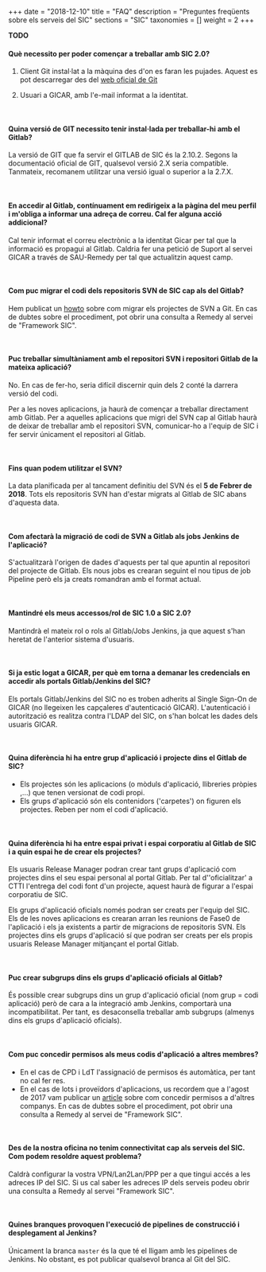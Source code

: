 
+++
date = "2018-12-10"
title = "FAQ"
description = "Preguntes freqüents sobre els serveis del SIC"
sections = "SIC"
taxonomies = []
weight = 2
+++

**TODO**

#### **Què necessito per poder començar a treballar amb SIC 2.0?** ####

1) Client Git instal·lat a la màquina des d'on es faran les pujades. Aquest es pot descarregar des del [web oficial de Git](https://git-scm.com/downloads)

2) Usuari a GICAR, amb l'e-mail informat a la identitat.

<br/>


#### **Quina versió de GIT necessito tenir instal·lada per treballar-hi amb el Gitlab?** ####

La versió de GIT que fa servir el GITLAB de SIC és la 2.10.2. Segons la documentació oficial de GIT, qualsevol versió 2.X seria compatible. Tanmateix, recomanem utilitzar una versió igual o superior a la 2.7.X.

<br/>


#### **En accedir al Gitlab, contínuament em redirigeix a la pàgina del meu perfil i m'obliga a informar una adreça de correu. Cal fer alguna acció addicional?** ####

Cal tenir informat el correu electrònic a la identitat Gicar per tal que la informació es propagui al Gitlab. Caldria fer una petició de Suport al servei GICAR a través de SAU-Remedy per tal que actualitzin aquest camp.

<br/>

#### **Com puc migrar el codi dels repositoris SVN de SIC cap als del Gitlab?** ####
Hem publicat un [howto](http://canigo.ctti.gencat.cat/howtos/2017-07-Howto-Migrar-repositori-SVN-a-repositori-GIT/) sobre com migrar els projectes de SVN a Git. En cas de dubtes sobre el procediment, pot obrir una consulta a Remedy al servei de "Framework SIC".

<br/>

#### **Puc treballar simultàniament amb el repositori SVN i repositori Gitlab de la mateixa aplicació?** ####
No. En cas de fer-ho, seria difícil discernir quin dels 2 conté la darrera versió del codi. 

Per a les noves aplicacions, ja haurà de començar a treballar directament amb Gitlab. Per a aquelles aplicacions que migri del SVN cap al Gitlab haurà de deixar de treballar amb el repositori SVN, comunicar-ho a l'equip de SIC i fer servir únicament el repositori al Gitlab.

<br/>

#### **Fins quan podem utilitzar el SVN?** ####
La data planificada per al tancament definitiu del SVN és el **5 de Febrer de 2018**. Tots els repositoris SVN han d'estar migrats al Gitlab de SIC abans d'aquesta data.

<br/>


#### **Com afectarà la migració de codi de SVN a Gitlab als jobs Jenkins de l'aplicació?** ####
S'actualitzarà l'origen de dades d'aquests per tal que apuntin al repositori del projecte de Gitlab. Els nous jobs es crearan seguint el nou tipus de job Pipeline però els ja creats romandran amb el format actual.

<br/>

#### **Mantindré els meus accessos/rol de SIC 1.0 a SIC 2.0?** ####
Mantindrà el mateix rol o rols al Gitlab/Jobs Jenkins, ja que aquest s'han heretat de l'anterior sistema d'usuaris.

<br/>

#### **Si ja estic logat a GICAR, per què em torna a demanar les credencials en accedir als portals Gitlab/Jenkins del SIC?** ####
Els portals Gitlab/Jenkins del SIC no es troben adherits al Single Sign-On de GICAR (no llegeixen les capçaleres d'autenticació GICAR). L'autenticació i autorització es realitza contra l'LDAP del SIC, on s'han bolcat les dades dels usuaris GICAR.

<br/>


#### **Quina diferència hi ha entre grup d'aplicació i projecte dins el Gitlab de SIC?** ####

* Els projectes són les aplicacions (o mòduls d'aplicació, llibreries pròpies ,...) que tenen versionat de codi propi. 
* Els grups d'aplicació són els contenidors ('carpetes') on figuren els projectes. Reben per nom el codi d'aplicació. 

<br/>

#### **Quina diferència hi ha entre espai privat i espai corporatiu al Gitlab de SIC i a quin espai he de crear els projectes?** ####
Els usuaris Release Manager podran crear tant grups d'aplicació com projectes dins el seu espai personal al portal Gitlab. Per tal d''oficialitzar' a CTTI l'entrega del codi font d'un projecte, aquest haurà de figurar a l'espai corporatiu de SIC.

Els grups d'aplicació oficials només podran ser creats per l'equip del SIC. Els de les noves aplicacions es crearan arran les reunions de Fase0 de l'aplicació i els ja existents a partir de migracions de repositoris SVN.
Els projectes dins els grups d'aplicació sí que podran ser creats per els propis usuaris Release Manager mitjançant el portal Gitlab.

<br/>

#### **Puc crear subgrups dins els grups d'aplicació oficials al Gitlab?** ####
És possible crear subgrups dins un grup d'aplicació oficial (nom grup = codi aplicació) però de cara a la integració amb Jenkins, comportarà una incompatibilitat. Per tant, es desaconsella treballar amb subgrups (almenys dins els grups d'aplicació oficials).

<br/>

#### **Com puc concedir permisos als meus codis d'aplicació a altres membres?** ####
* En el cas de CPD i LdT l'assignació de permisos és automàtica, per tant no cal fer res.
* En el cas de lots i proveïdors d'aplicacions, us recordem que a l'agost de 2017 vam publicar un [article](http://canigo.ctti.gencat.cat/noticies/2017-07-18-SIC-Autoservei-usuaris-SIC2.0/) sobre com concedir permisos a d'altres companys. En cas de dubtes sobre el procediment, pot obrir una consulta a Remedy al servei de "Framework SIC".

<br/>

#### **Des de la nostra oficina no tenim connectivitat cap als serveis del SIC. Com podem resoldre aquest problema?** ####
Caldrà configurar la vostra VPN/Lan2Lan/PPP per a que tingui accés a les adreces IP del SIC. Si us cal saber les adreces IP dels serveis podeu obrir una consulta a Remedy al servei "Framework SIC".

<br/>

#### **Quines branques provoquen l'execució de pipelines de construcció i desplegament al Jenkins?** ####
Únicament la branca `master` és la que té el lligam amb les pipelines de Jenkins. No obstant, es pot publicar qualsevol branca al Git del SIC.

<br/>

